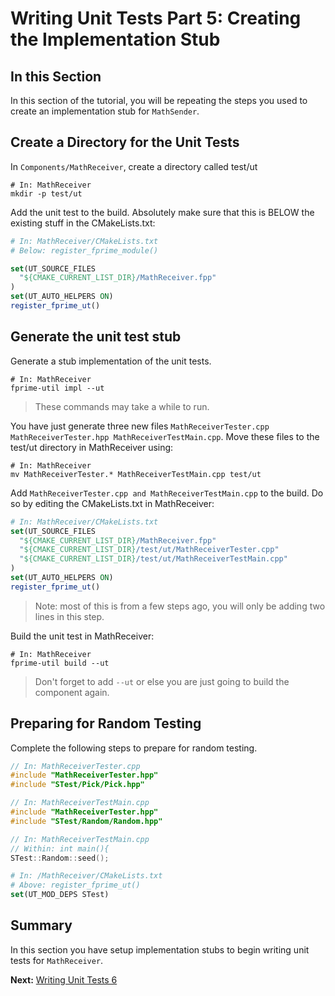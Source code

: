 # Writing Unit Tests Part 5: Creating the Implementation Stub

## In this Section 

In this section of the tutorial, you will be repeating the steps you used to create an implementation stub for `MathSender`. 

## Create a Directory for the Unit Tests 
In `Components/MathReceiver`, create a directory called test/ut 

```shell 
# In: MathReceiver
mkdir -p test/ut
```

Add the unit test to the build. Absolutely make sure that this is BELOW the existing stuff in the CMakeLists.txt:

```cmake 
# In: MathReceiver/CMakeLists.txt
# Below: register_fprime_module()

set(UT_SOURCE_FILES
  "${CMAKE_CURRENT_LIST_DIR}/MathReceiver.fpp"
)
set(UT_AUTO_HELPERS ON)
register_fprime_ut()
```

## Generate the unit test stub 
Generate a stub implementation of the unit tests.

```shell 
# In: MathReceiver
fprime-util impl --ut
```
> These commands may take a while to run.

You have just generate three new files `MathReceiverTester.cpp MathReceiverTester.hpp MathReceiverTestMain.cpp`. Move these files to the test/ut directory in MathReceiver using:

```shell 
# In: MathReceiver
mv MathReceiverTester.* MathReceiverTestMain.cpp test/ut
```

Add `MathReceiverTester.cpp and MathReceiverTestMain.cpp` to the build. Do so by editing the CMakeLists.txt in MathReceiver: 

```cmake
# In: MathReceiver/CMakeLists.txt 
set(UT_SOURCE_FILES
  "${CMAKE_CURRENT_LIST_DIR}/MathReceiver.fpp"
  "${CMAKE_CURRENT_LIST_DIR}/test/ut/MathReceiverTester.cpp"
  "${CMAKE_CURRENT_LIST_DIR}/test/ut/MathReceiverTestMain.cpp"
)
set(UT_AUTO_HELPERS ON)
register_fprime_ut()
```

> Note: most of this is from a few steps ago, you will only be adding two lines in this step. 

Build the unit test in MathReceiver:

```shell 
# In: MathReceiver
fprime-util build --ut 
```
> Don't forget to add ```--ut``` or else you are just going to build the component again. 


## Preparing for Random Testing

Complete the following steps to prepare for random testing. 


```cpp
// In: MathReceiverTester.cpp
#include "MathReceiverTester.hpp"
#include "STest/Pick/Pick.hpp"
```

```cpp
// In: MathReceiverTestMain.cpp
#include "MathReceiverTester.hpp"
#include "STest/Random/Random.hpp"
```

```cpp
// In: MathReceiverTestMain.cpp
// Within: int main(){
STest::Random::seed();
```

```cmake 
# In: /MathReceiver/CMakeLists.txt
# Above: register_fprime_ut()
set(UT_MOD_DEPS STest)
```

## Summary 

In this section you have setup implementation stubs to begin writing unit tests for `MathReceiver`. 

**Next:** [Writing Unit Tests 6](./writing-unit-tests-6.md)
